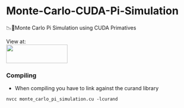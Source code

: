 # Monte-Carlo-CUDA-Pi-Simulation
📉🥧Monte Carlo Pi Simulation using CUDA Primatives 
  
View at:  
<a href="https://godbolt.org/z/cDfQwi"><img height="50" width="165" src="http://fragata.arcos.inf.uc3m.es/dist/assets/site-logo.3f5bcf90b56ade7be40ffa8cca8b2056.svg"></a>
### Compiling
* When compiling you have to link against the curand library
```
nvcc monte_carlo_pi_simulation.cu -lcurand
```
